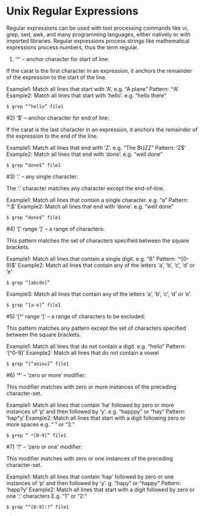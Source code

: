 # Unix Regular Expressions

Regular expressions can be used with text processing commands like vi, grep, sed, awk, and many programming languages, either natively or with imported libraries. Regular expressions process strings like mathematical expressions process numbers, thus the term regular.

1) ‘^’ – anchor character for start of line:

  If the carat is the first character in an expression, it anchors the remainder of the expression to the start of the line.
  
  Example1: Match all lines that start with ‘A’. e.g. “A plane”
  Pattern: ‘^A’
  Example2: Match all lines that start with ‘hello’. e.g. “hello there”
  
    $ grep “^hello” file1

#2) ‘$’ – anchor character for end of line:

  If the carat is the last character in an expression, it anchors the remainder of the expression to the end of the line.

  Example1: Match all lines that end with ‘Z’. e.g. “The BUZZ”
  Pattern: ‘Z$’
  Example2: Match all lines that end with ‘done’. e.g. “well done”

    $ grep “done$” file1

#3) ‘.’ – any single character:

  The ‘.’ character matches any character except the end-of-line.

  Example1: Match all lines that contain a single character. e.g. “a”
  Pattern: ‘^.$’
  Example2: Match all lines that end with ‘done’. e.g. “well done”
  
    $ grep “done$” file1

#4) ‘[’ range ‘]’ – a range of characters:

  This pattern matches the set of characters specified between the square brackets.

  Example1: Match all lines that contain a single digit. e.g. “8”
  Pattern: ‘^[0-9]$’
  Example2: Match all lines that contain any of the letters ‘a’, ‘b’, ‘c’, ‘d’ or ‘e’

    $ grep “[abcde]”
  Example3: Match all lines that contain any of the letters ‘a’, ‘b’, ‘c’, ‘d’ or ‘e’.

    $ grep “[a-e]” file1

#5) ‘[^’ range ‘]’ – a range of characters to be excluded:

  This pattern matches any pattern except the set of characters specified between the square brackets.

  Example1: Match all lines that do not contain a digit. e.g. “hello”
  Pattern: ‘[^0-9]’
  Example2: Match all lines that do not contain a vowel

    $ grep “[^aeiou]” file1

#6) ‘*’ – ‘zero or more’ modifier:

  This modifier matches with zero or more instances of the preceding character-set.

  Example1: Match all lines that contain ‘ha’ followed by zero or more instances of ‘p’ and then followed by ‘y’. e.g. “happpy” or “hay”
  Pattern: ‘hap*y’
  Example2: Match all lines that start with a digit following zero or more spaces e.g. “ ” or “2.”

    $ grep “ *[0-9]” file1

#7) ‘?’ – ‘zero or one’ modifier:

  This modifier matches with zero or one instances of the preceding character-set.

  Example1: Match all lines that contain ‘hap’ followed by zero or one instances of ‘p’ and then followed by ‘y’. g. “hapy” or “happy”
  Pattern: ‘happ?y’
  Example2: Match all lines that start with a digit followed by zero or one ‘:’ characters E.g. “1” or “2:”
  
    $ grep “^[0-9]:?” file1
